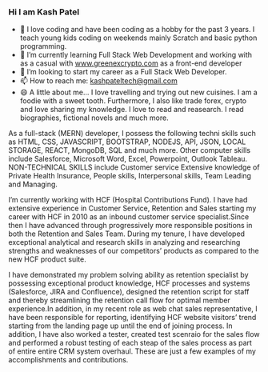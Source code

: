 ### Hi I am Kash Patel



- 🔭 I love coding and have been coding as a hobby for the past 3 years. I teach young kids coding on weekends mainly Scratch and basic python programming.
- 🌱 I’m currently learning Full Stack Web Development and working with as a casual with www.greenexcrypto.com as a front-end developer
- 🤔 I’m looking to start my career as a Full Stack Web Developer. 
- 📫 How to reach me: kashpateltech@gmail.com
- 😄 A little about me... I love travelling and trying out new cuisines. I am a foodie with a sweet tooth. Furthermore, I also like trade forex, crypto and love sharing my knowledge. I love to read and reasearch. I read biographies, fictional novels and much more.

As a full-stack (MERN) developer, I possess the following techni skills such as HTML, CSS, JAVASCRIPT, BOOTSTRAP, NODEJS, API, JSON, LOCAL STORAGE, REACT, MongoDB, SQL and much more. 
Other computer skills include Salesforce, Microsoft Word, Excel, Powerpoint, Outlook Tableau.
NON-TECHNICAL SKILLS include Customer service Extensive knowledge of Private Health Insurance, People skills, Interpersonal skills, Team Leading and Managing. 

I’m currently working with HCF (Hospital Contributions Fund). I have had extensive experience in Customer Service, Retention and Sales starting my career with HCF in 2010 as an inbound customer service specialist.Since then I have advanced through progressively more responsible positions in both the Retention and Sales Team. During my tenure, I have developed exceptional analytical and research skills in analyzing and researching strengths and weaknesses of our competitors’ products as compared to the new HCF product suite.

I have demonstrated my problem solving ability as retention specialist by possessing exceptional product knowledge, HCF processes and systems (Salesforce, JIRA and Confluence), designed the retention script for staff and thereby streamlining the retention call flow for optimal member experience.In addition, in my recent role as web chat sales representative, I have been responsible for reporting, identifying HCF website visitors’ trend starting from the landing page up until the end of joining process. In addition, I have also worked a tester, created test scenraio for the sales flow and performed a robust testing of each steap of the sales process as part of entire entire CRM system overhaul. These are just a few examples of my accomplishments and contributions.

